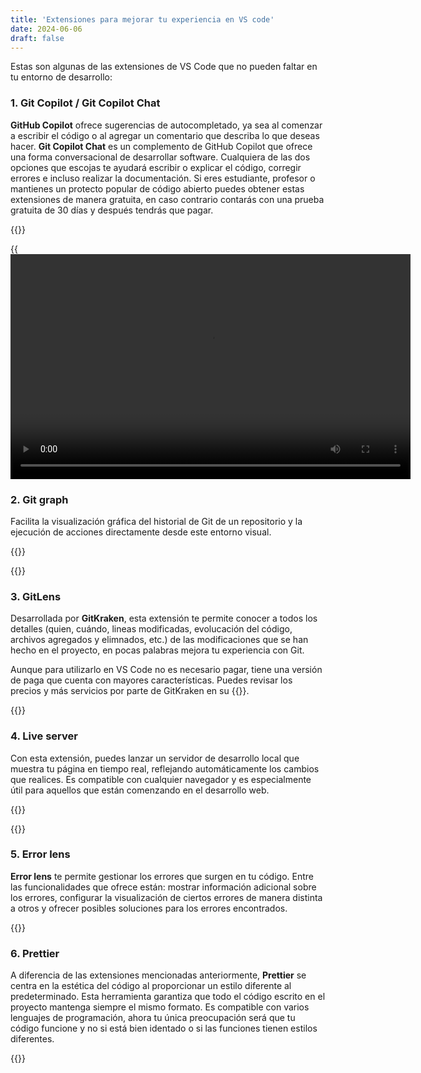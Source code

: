```yaml
---
title: 'Extensiones para mejorar tu experiencia en VS code'
date: 2024-06-06
draft: false
---
```


Estas son algunas de las extensiones de VS Code que no pueden faltar en tu entorno de desarrollo:

### 1. Git Copilot / Git Copilot Chat

**GitHub Copilot** ofrece sugerencias de autocompletado, ya sea al comenzar a escribir el código o al agregar un comentario que describa lo que deseas hacer. **Git Copilot Chat** es un complemento de GitHub Copilot que ofrece una forma conversacional de desarrollar software. Cualquiera de las dos opciones que escojas te ayudará escribir o explicar el código, corregir errores e incluso realizar la documentación. Si eres estudiante, profesor o mantienes un protecto popular de código abierto puedes obtener estas extensiones de manera gratuita, en caso contrario contarás con una prueba gratuita de 30 días y después tendrás que pagar.

{{<externalLink href="https://github.com/features/copilot" title="Obten Github Copilot">}}

{{<video src="https://github.githubassets.com/assets/hero-lg-6a98e47708e8.mp4" width="640" height="360" caption="Video tomado de la página oficial de GitHub">}}

### 2. Git graph

Facilita la visualización gráfica del historial de Git de un repositorio y la ejecución de acciones directamente desde este entorno visual.

{{<externalLink href="https://marketplace.visualstudio.com/items?itemName=mhutchie.git-graph" title="Obten Git graph">}}

{{<gif src="https://github.com/mhutchie/vscode-git-graph/raw/master/resources/demo.gif" alt="GIF de demostración" caption="Imagenes tomadas de la marketplace de Visual Studio" >}}

### 3. GitLens

Desarrollada por **GitKraken**, esta extensión te permite conocer a todos los detalles (quien, cuándo, lineas modificadas, evolucación del código, archivos agregados y elimnados, etc.) de las modificaciones que se han hecho en el proyecto, en pocas palabras mejora tu experiencia con Git. 

Aunque para utilizarlo en VS Code no es necesario pagar, tiene una versión de paga que cuenta con mayores características. Puedes revisar los precios y más servicios por parte de GitKraken en su {{<externalLink href="https://www.gitkraken.com/" title="página oficial">}}.

{{<externalLink href="https://marketplace.visualstudio.com/items?itemName=eamodio.gitlens" title="Obten GitLens para VS code">}}

<!-- {{<youtube "EI0Nhq0lB08">}} -->

### 4. Live server

Con esta extensión, puedes lanzar un servidor de desarrollo local que muestra tu página en tiempo real, reflejando automáticamente los cambios que realices. Es compatible con cualquier navegador y es especialmente útil para aquellos que están comenzando en el desarrollo web.

{{<externalLink href="https://marketplace.visualstudio.com/items?itemName=ritwickdey.LiveServer" title="Obten Live server">}}

{{<gif src="https://github.com/ritwickdey/vscode-live-server/raw/HEAD/images/Screenshot/vscode-live-server-animated-demo.gif" alt="GIF de demostración" caption="Imagenes tomadas de la marketplace de Visual Studio" >}}

### 5. Error lens 

**Error lens** te permite gestionar los errores que surgen en tu código. Entre las funcionalidades que ofrece están: mostrar información adicional sobre los errores, configurar la visualización de ciertos errores de manera distinta a otros y ofrecer posibles soluciones para los errores encontrados.

{{<externalLink href="https://marketplace.visualstudio.com/items?itemName=usernamehw.errorlens" title="Obten Error lens">}}

<!-- {{<image "images/errorLens.PNG" "EL">}} -->

### 6. Prettier

A diferencia de las extensiones mencionadas anteriormente, **Prettier** se centra en la estética del código al proporcionar un estilo diferente al predeterminado. Esta herramienta garantiza que todo el código escrito en el proyecto mantenga siempre el mismo formato. Es compatible con varios lenguajes de programación, ahora tu única preocupación será que tu código funcione y no si está bien identado o si las funciones tienen estilos diferentes.

{{<externalLink href="https://marketplace.visualstudio.com/items?itemName=esbenp.prettier-vscode" title="Obten Prettier">}}

<!-- ![Imagen Prettier](images/prettier.png) -->